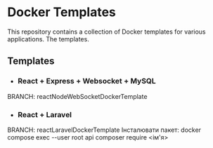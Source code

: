 # Docker Templates
This repository contains a collection of Docker templates for various applications. The templates.

## Templates 

- ### React + Express + Websocket + MySQL
BRANCH: reactNodeWebSocketDockerTemplate

- ### React + Laravel
BRANCH: reactLaravelDockerTemplate
Інсталювати пакет: docker compose exec --user root api composer require <ім'я>